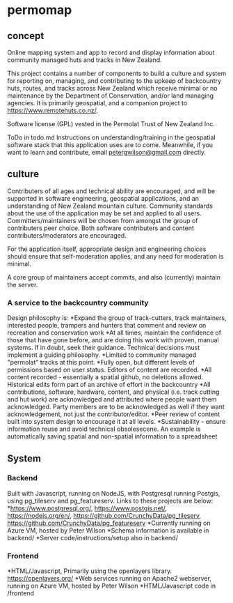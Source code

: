 # permomap
## concept

Online mapping system and app to record and display information about community managed huts and tracks in New Zealand. 

This project contains a number of components to build a culture and system for reporting on, managing, and contributing to the upkeep of backcountry huts, routes, and tracks across New Zealand which receive minimal or no maintenance by the Department of Conservation, and/or land managing agencies. It is primarily geospatial, and a companion project to https://www.remotehuts.co.nz/.

Software license (GPL) vested in the Permolat Trust of New Zealand Inc. 

ToDo in todo.md
Instructions on understanding/training in the geospatial software stack that this application uses are to come. Meanwhile, if you want to learn and contribute, email petergwilson@gmail.com directly. 

## culture

Contributers of all ages and technical ability are encouraged, and will be supported in software engineering, geospatial applications, and an understanding of New Zealand mountain culture. Community standards about the use of the application may be set and applied to all users. Committers/maintainers will be chosen from amongst the group of contributers peer choice. Both software contributers and content contributers/moderators are encouraged. 

For the application itself, appropriate design and engineering choices should ensure that self-moderation applies, and any need for moderation is minimal.

A core group of maintainers accept commits, and also (currently) maintain the server. 

### A service to the backcountry community
Design philosophy is:
*Expand the group of track-cutters, track maintainers, interested people, trampers and hunters that comment and review on recreation and conservation work
*At all times, maintain the confidence of those that have gone before, and are doing this work with proven, manual systems. If in doubt, seek their guidance. Technical decisions must implement a guiding philosophy.
*Limited to community managed "permolat" tracks at this point. 
*Fully open, but different levels of permissions based on user status. Editors of content are recorded. 
*All content recorded - essentially a spatial github, no deletions allowed. Historical edits form part of an archive of effort in the backcountry
*All contributions, software, hardware, content, and physical (i.e. track cutting and hut work) are acknowledged and attributed where people want them acknowledged. Party members are to be acknowledged as well if they want acknowledgement, not just the contributor/editor. 
*Peer review of content built into system design to encourage it at all levels. 
*Sustainability - ensure information reuse and avoid technical obsolesecene. An example is automatically saving spatial and non-spatial information to a spreadsheet

## System

### Backend 

Built with Javascript, running on NodeJS, with Postgresql running Postgis, using pg_tileserv and pg_featureserv. Links to these projects are below:
*https://www.postgresql.org/, https://www.postgis.net/, https://nodejs.org/en/, https://github.com/CrunchyData/pg_tileserv, https://github.com/CrunchyData/pg_featureserv
*Currently running on Azure VM, hosted by Peter Wilson
*Schema information is available in backend/
*Server code/instructions/setup also in backend/

### Frontend 
*HTML/Javascript, Primarily using the openlayers library. https://openlayers.org/
*Web services running on Apache2 webserver, running on Azure VM, hosted by Peter Wilson
*HTML/Javascript code in /frontend

